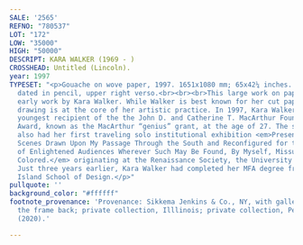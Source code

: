 ```yaml
---
SALE: '2565'
REFNO: "780537"
LOT: "172"
LOW: "35000"
HIGH: "50000"
DESCRIPT: KARA WALKER (1969 - )
CROSSHEAD: Untitled (Lincoln).
year: 1997
TYPESET: "<p>Gouache on wove paper, 1997. 1651x1080 mm; 65x42¼ inches. Initialed and
  dated in pencil, upper right verso.<br><br><br>This large work on paper is a significant
  early work by Kara Walker. While Walker is best known for her cut paper silhouettes,
  drawing is at the core of her artistic practice. In 1997, Kara Walker became the
  youngest recipient of the the John D. and Catherine T. MacArthur Foundation Achievement
  Award, known as the MacArthur “genius” grant, at the age of 27. The same year, Walker
  also had her first traveling solo institutional exhibition <em>Presenting Negro
  Scenes Drawn Upon My Passage Through the South and Reconfigured for the Benefit
  of Enlightened Audiences Wherever Such May Be Found, By Myself, Missus K.E.B. Walker,
  Colored.</em> originating at the Renaissance Society, the University of Chicago.
  Just three years earlier, Kara Walker had completed her MFA degree from the Rhode
  Island School of Design.</p>"
pullquote: ''
background_color: "#ffffff"
footnote_provenance: 'Provenance: Sikkema Jenkins & Co., NY, with gallery label on
  the frame back; private collection, Illlinois; private collection, Pennsylvania
  (2020).'

---
```

